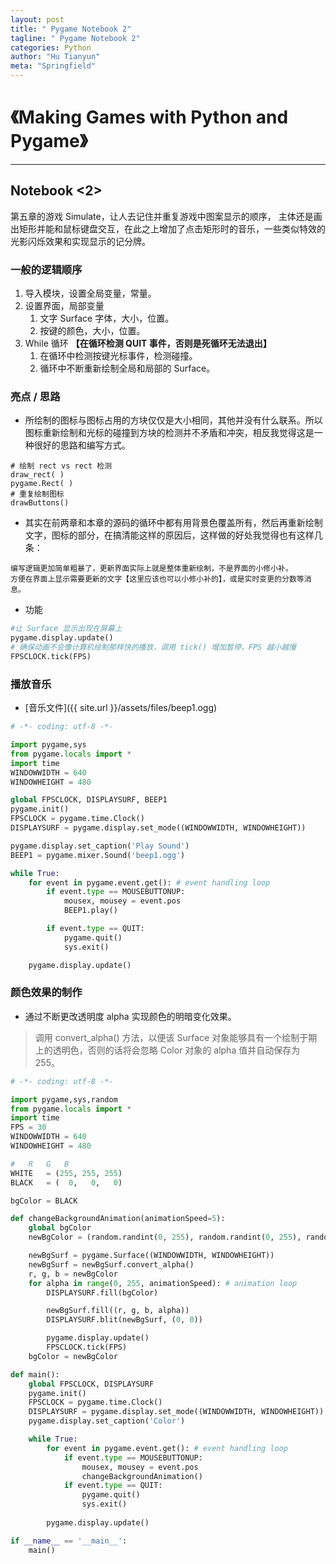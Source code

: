 ```yaml
---
layout: post
title: " Pygame Notebook 2"
tagline: " Pygame Notebook 2"
categories: Python
author: "Hu Tianyun"
meta: "Springfield"
---
```


# 《Making Games with Python and Pygame》

*********************************************

## Notebook <2>
第五章的游戏 Simulate，让人去记住并重复游戏中图案显示的顺序， 主体还是画出矩形并能和鼠标键盘交互，在此之上增加了点击矩形时的音乐，一些类似特效的光影闪烁效果和实现显示的记分牌。

### 一般的逻辑顺序

1. 导入模块，设置全局变量，常量。
2. 设置界面，局部变量
	1. 文字 Surface 字体，大小，位置。
	2. 按键的颜色，大小，位置。
3. While 循环 **【在循环检测 QUIT 事件，否则是死循环无法退出】**
	1. 在循环中检测按键光标事件，检测碰撞。
	2. 循环中不断重新绘制全局和局部的 Surface。
	
### 亮点 / 思路
 * 所绘制的图标与图标占用的方块仅仅是大小相同，其他并没有什么联系。所以图标重新绘制和光标的碰撞到方块的检测并不矛盾和冲突，相反我觉得这是一种很好的思路和编写方式。
```
# 绘制 rect vs rect 检测
draw_rect( )
pygame.Rect( )
# 重复绘制图标
drawButtons()
```

 * 其实在前两章和本章的源码的循环中都有用背景色覆盖所有，然后再重新绘制文字，图标的部分，在搞清能这样的原因后，这样做的好处我觉得也有这样几条：
```
编写逻辑更加简单粗暴了，更新界面实际上就是整体重新绘制，不是界面的小修小补。
方便在界面上显示需要更新的文字【这里应该也可以小修小补的】，或是实时变更的分数等消息。
```
 * 功能
```Python
#让 Surface 显示出现在屏幕上
pygame.display.update()
# 确保动画不会像计算机绘制那样快的播放，调用 tick() 增加暂停，FPS 越小越慢
FPSCLOCK.tick(FPS)
```

### 播放音乐
 *  [音乐文件]({{ site.url }}/assets/files/beep1.ogg)  

```Python
# -*- coding: utf-8 -*-

import pygame,sys
from pygame.locals import *
import time
WINDOWWIDTH = 640
WINDOWHEIGHT = 480

global FPSCLOCK, DISPLAYSURF, BEEP1
pygame.init()
FPSCLOCK = pygame.time.Clock()
DISPLAYSURF = pygame.display.set_mode((WINDOWWIDTH, WINDOWHEIGHT))

pygame.display.set_caption('Play Sound')
BEEP1 = pygame.mixer.Sound('beep1.ogg')

while True:
	for event in pygame.event.get(): # event handling loop
		if event.type == MOUSEBUTTONUP:
			mousex, mousey = event.pos
			BEEP1.play()

		if event.type == QUIT:
			pygame.quit()
			sys.exit()

	pygame.display.update()
```
### 颜色效果的制作

 *  通过不断更改透明度 alpha 实现颜色的明暗变化效果。

> 调用 convert_alpha() 方法，以便该 Surface 对象能够具有一个绘制于期上的透明色，否则的话将会忽略 Color 对象的 alpha 值并自动保存为 255。

```Python
# -*- coding: utf-8 -*-

import pygame,sys,random
from pygame.locals import *
import time
FPS = 30
WINDOWWIDTH = 640
WINDOWHEIGHT = 480

#	R	G	B
WHITE	= (255, 255, 255)
BLACK	= (  0,   0,   0)

bgColor = BLACK

def changeBackgroundAnimation(animationSpeed=5):
	global bgColor
	newBgColor = (random.randint(0, 255), random.randint(0, 255), random.randint(0, 255))

	newBgSurf = pygame.Surface((WINDOWWIDTH, WINDOWHEIGHT))
	newBgSurf = newBgSurf.convert_alpha()
	r, g, b = newBgColor
	for alpha in range(0, 255, animationSpeed): # animation loop
		DISPLAYSURF.fill(bgColor)

		newBgSurf.fill((r, g, b, alpha))
		DISPLAYSURF.blit(newBgSurf, (0, 0))

		pygame.display.update()
		FPSCLOCK.tick(FPS)
	bgColor = newBgColor

def main():
	global FPSCLOCK, DISPLAYSURF
	pygame.init()
	FPSCLOCK = pygame.time.Clock()
	DISPLAYSURF = pygame.display.set_mode((WINDOWWIDTH, WINDOWHEIGHT))
	pygame.display.set_caption('Color')

	while True:
		for event in pygame.event.get(): # event handling loop
			if event.type == MOUSEBUTTONUP:
				mousex, mousey = event.pos
				changeBackgroundAnimation()
			if event.type == QUIT:
				pygame.quit()
				sys.exit()
				
		pygame.display.update()

if __name__ == '__main__':
	main()
```

